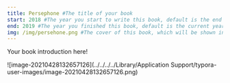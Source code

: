 ```yaml
---
title: Persephone #The title of your book
start: 2018 #The year you start to write this book, default is the end year.
end: 2019 #The year you finished this book, default is the current year.
img: /img/persehone.png #The cover of this book, which will be shown in the home slides and the book index page.
---
```

Your book introduction here!

![image-20210428132657126](../../../../Library/Application Support/typora-user-images/image-20210428132657126.png)